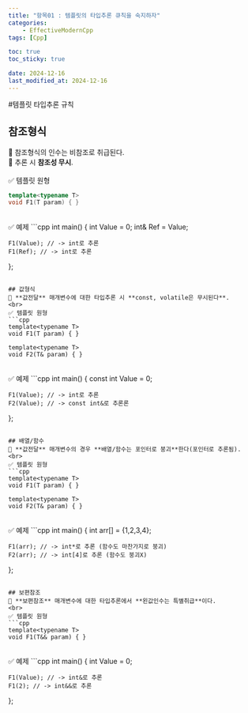 ```yaml
---
title: "항목01 : 템플릿의 타입추론 큐칙을 숙지하자"
categories: 
    - EffectiveModernCpp
tags: [Cpp]

toc: true
toc_sticky: true

date: 2024-12-16
last_modified_at: 2024-12-16
---
```


#템플릿 타입추론 규칙

## 참조형식
🔲 참조형식의 인수는 비참조로 취급된다.  
🔲 추론 시 **참조성 무시**.    
<br>
✅ 템플릿 원형
```cpp
template<typename T>
void F1(T param) { }
```

<br>
✅ 예제
```cpp
int main()
{
    int Value = 0;
    int& Ref = Value;

    F1(Value); // -> int로 추론
    F1(Ref); // -> int로 추론
};
```

## 값형식
🔲 **값전달** 매개변수에 대한 타입추론 시 **const, volatile은 무시된다**.  
<br>
✅ 템플릿 원형
```cpp
template<typename T>
void F1(T param) { }

template<typename T>
void F2(T& param) { }
```

<br>
✅ 예제
```cpp
int main()
{
    const int Value = 0;

    F1(Value); // -> int로 추론
    F2(Value); // -> const int&로 추론론
};
```

## 배열/함수
🔲 **값전달** 매개변수의 경우 **배열/함수는 포인터로 붕괴**한다(포인터로 추론됨).  
<br>
✅ 템플릿 원형
```cpp
template<typename T>
void F1(T param) { }

template<typename T>
void F2(T& param) { }
```

<br>
✅ 예제
```cpp
int main()
{
    int arr[] = {1,2,3,4};

    F1(arr); // -> int*로 추론 (함수도 마찬가지로 붕괴)
    F2(arr); // -> int[4]로 추론 (함수도 붕괴X)
};
```

## 보편참조
🔲 **보편참조** 매개변수에 대한 타입추론에서 **왼값인수는 특별취급**이다.  
<br>
✅ 템플릿 원형
```cpp
template<typename T>
void F1(T&& param) { }
```

<br>
✅ 예제
```cpp
int main()
{
    int Value = 0;

    F1(Value); // -> int&로 추론
    F1(2); // -> int&&로 추론
};
```